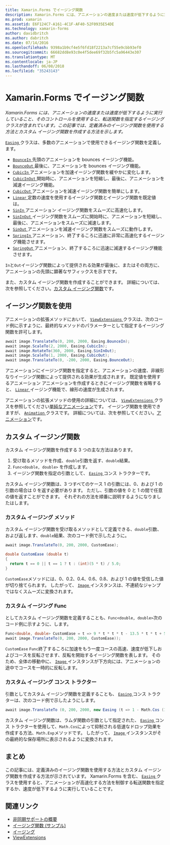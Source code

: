 ```yaml
---
title: Xamarin.Forms でイージング関数
description: Xamarin.Forms には、アニメーションの速度または速度が低下するように実行していること、そのコントロールを使用すると、転送関数を指定するイージング クラスが含まれています。 この記事では、定義済みのイージング関数を使用する方法とカスタム イージング関数を作成する方法を示します。
ms.prod: xamarin
ms.assetid: E6F124C7-A161-4C1F-AF40-52F0935E54DE
ms.technology: xamarin-forms
author: davidbritch
ms.author: dabritch
ms.date: 07/14/2016
ms.openlocfilehash: 9398a1b9cf4e5f6fd18f2213a7cf55e9cbb93ef0
ms.sourcegitcommit: 66682dd8e93c0e4f5dee69f32b5fc5a96443e307
ms.translationtype: MT
ms.contentlocale: ja-JP
ms.lasthandoff: 06/08/2018
ms.locfileid: "35243143"
---
```

# <a name="easing-functions-in-xamarinforms"></a>Xamarin.Forms でイージング関数

_Xamarin.Forms には、アニメーションの速度または速度が低下するように実行していること、そのコントロールを使用すると、転送関数を指定するイージング クラスが含まれています。この記事では、定義済みのイージング関数を使用する方法とカスタム イージング関数を作成する方法を示します。_


[ `Easing` ](https://developer.xamarin.com/api/type/Xamarin.Forms.Easing/)クラスは、多数のアニメーションで使用できるイージング関数を定義します。

- [ `BounceIn` ](https://developer.xamarin.com/api/field/Xamarin.Forms.Easing.BounceIn/)先頭のアニメーションを bounces イージング機能。
- [ `BounceOut` ](https://developer.xamarin.com/api/field/Xamarin.Forms.Easing.BounceOut/)最後に、アニメーションを bounces イージング機能。
- [ `CubicIn` ](https://developer.xamarin.com/api/field/Xamarin.Forms.Easing.CubicIn/)アニメーションを加速イージング関数を緩やかに変化します。
- [ `CubicInOut` ](https://developer.xamarin.com/api/field/Xamarin.Forms.Easing.CubicInOut/)開始時に、アニメーションを短縮し、最後に、アニメーションを減速イージング機能。
- [ `CubicOut` ](https://developer.xamarin.com/api/field/Xamarin.Forms.Easing.CubicOut/)アニメーションを減速イージング関数を簡単にします。
- [ `Linear` ](https://developer.xamarin.com/api/field/Xamarin.Forms.Easing.Linear/)定数の速度を使用するイージング関数とイージング関数を既定値は。
- [ `SinIn` ](https://developer.xamarin.com/api/field/Xamarin.Forms.Easing.SinIn/)アニメーション イージング関数をスムーズに高速化します。
- [ `SinInOut` ](https://developer.xamarin.com/api/field/Xamarin.Forms.Easing.SinInOut/)イージング関数をスムーズに開始時に、アニメーションを短縮し、最後に、アニメーションをスムーズに減速します。
- [ `SinOut` ](https://developer.xamarin.com/api/field/Xamarin.Forms.Easing.SinOut/)アニメーションを減速イージング関数をスムーズに動作します。
- [ `SpringIn` ](https://developer.xamarin.com/api/field/Xamarin.Forms.Easing.SpringIn/)アニメーション、終了するころに迅速に非常に高速化するイージング機能させます。
- [ `SpringOut` ](https://developer.xamarin.com/api/field/Xamarin.Forms.Easing.SpringOut/)アニメーション、終了するころに迅速に減速するイージング機能させます。

`In`と`Out`イージング関数によって提供される効果が最後に、またはその両方に、アニメーションの先頭に顕著なサフィックスを示すです。

また、カスタム イージング関数を作成することができます。 詳細については、次を参照してください。[カスタム イージング関数](#customeasing)です。

## <a name="consuming-an-easing-function"></a>イージング関数を使用

アニメーションの拡張メソッドにおいて、 [ `ViewExtensions` ](https://developer.xamarin.com/api/type/Xamarin.Forms.ViewExtensions/)クラスは、次のコード例に示すように、最終的なメソッドのパラメーターとして指定するイージング関数を許可します。

```csharp
await image.TranslateTo(0, 200, 2000, Easing.BounceIn);
await image.ScaleTo(2, 2000, Easing.CubicIn);
await image.RotateTo(360, 2000, Easing.SinInOut);
await image.ScaleTo(1, 2000, Easing.CubicOut);
await image.TranslateTo(0, -200, 2000, Easing.BounceOut);
```

アニメーションにイージング関数を指定すると、アニメーションの速度、非線形なりイージング関数によって提供される効果が生成されます。 既定値を使用するアニメーション アニメーションを作成するときにイージング関数を省略すると、 [ `Linear` ](https://developer.xamarin.com/api/field/Xamarin.Forms.Easing.Linear/)イージング機能で、線形の速度が生成されます。

アニメーションの拡張メソッドの使用の詳細については、 [ `ViewExtensions` ](https://developer.xamarin.com/api/type/Xamarin.Forms.ViewExtensions/)クラスを参照してください[単純なアニメーション](~/xamarin-forms/user-interface/animation/simple.md)です。 イージング関数を使用できますが、 [ `Animation` ](https://developer.xamarin.com/api/type/Xamarin.Forms.Animation/)クラスです。 詳細については、次を参照してください。[アニメーション](~/xamarin-forms/user-interface/animation/custom.md)です。

<a name="customeasing" />

## <a name="custom-easing-functions"></a>カスタム イージング関数

カスタム イージング関数を作成する 3 つの主な方法はあります。

1. 受け取るメソッドを作成、`double`引数を返す、`double`結果。
1. `Func<double, double>` を作成します。
1. イージング関数を指定の引数として、 [ `Easing` ](https://developer.xamarin.com/api/type/Xamarin.Forms.Easing/)コンス トラクターです。

カスタム イージング関数は、3 つすべてのケース 1 の引数には、0、および 1 の引数の場合は 0 を返す必要があります。 ただし、引数の値を 0 と 1 の間で任意の値を返すことができます。 それぞれの方法を順番に説明するようになりましたはします。

### <a name="custom-easing-method"></a>カスタム イージング メソッド

カスタム イージング関数を受け取るメソッドとして定義できる、`double`引数、および返します、`double`結果、次のコード例で示したように。

```csharp
await image.TranslateTo(0, 200, 2000, CustomEase);

double CustomEase (double t)
{
  return t == 0 || t == 1 ? t : (int)(5 * t) / 5.0;
}
```

`CustomEase`メソッドには、0、0.2、0.4、0.6、0.8、および 1 の値を受信した値が切り捨てられます。 したがって、 [ `Image` ](https://developer.xamarin.com/api/type/Xamarin.Forms.Image/)インスタンスは、不連続なジャンプではなくスムーズに変換されます。

### <a name="custom-easing-func"></a>カスタム イージング Func

としてカスタム イージング関数を定義することも、`Func<double, double>`次のコード例に示すように、します。

```csharp
Func<double, double> CustomEase = t => 9 * t * t * t - 13.5 * t * t + 5.5 * t;
await image.TranslateTo(0, 200, 2000, CustomEase));
```

`CustomEase` `Func`終了するころに加速をもう一度コースの高速、速度が低下しおよびコースを反転させます、反転を開始するイージング関数を表します。 そのため、全体の移動中に、 [ `Image` ](https://developer.xamarin.com/api/type/Xamarin.Forms.Image/)インスタンスが下方向には、アニメーションの途中でコースを一時的に反転します。

### <a name="custom-easing-constructor"></a>カスタム イージング コンス トラクター

引数としてカスタム イージング関数を定義することも、 [ `Easing` ](https://developer.xamarin.com/api/type/Xamarin.Forms.Easing/)コンス トラクターは、次のコード例で示したようにします。

```csharp
await image.TranslateTo (0, 200, 2000, new Easing (t => 1 - Math.Cos (10 * Math.PI * t) * Math.Exp (-5 * t)));
```

カスタム イージング関数は、ラムダ関数の引数として指定された、 [ `Easing` ](https://developer.xamarin.com/api/type/Xamarin.Forms.Easing/)コンス トラクターを使用して、`Math.Cos`によって抑制される低速なドロップ効果を作成する方法、`Math.Exp`メソッドです。 したがって、 [ `Image` ](https://developer.xamarin.com/api/type/Xamarin.Forms.Image/)インスタンスがその最終的な保存場所に表示されるように変換されます。

## <a name="summary"></a>まとめ

この記事には、定義済みのイージング関数を使用する方法とカスタム イージング関数を作成する方法が示されています。 Xamarin.Forms を含む、 [ `Easing` ](https://developer.xamarin.com/api/type/Xamarin.Forms.Easing/)クラスを使用すると、アニメーションが高速化する方法を制御する転送関数を指定するか、速度が低下するように実行していることです。



## <a name="related-links"></a>関連リンク

- [非同期サポートの概要](~/cross-platform/platform/async.md)
- [イージング関数 (サンプル)](https://developer.xamarin.com/samples/xamarin-forms/userinterface/animation/easing/)
- [イージング](https://developer.xamarin.com/api/type/Xamarin.Forms.Easing/)
- [ViewExtensions](https://developer.xamarin.com/api/type/Xamarin.Forms.ViewExtensions/)
